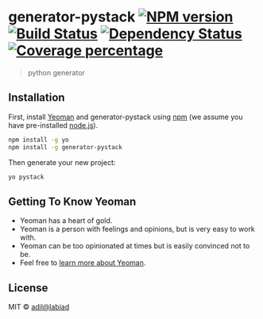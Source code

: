 # generator-pystack [![NPM version][npm-image]][npm-url] [![Build Status][travis-image]][travis-url] [![Dependency Status][daviddm-image]][daviddm-url] [![Coverage percentage][coveralls-image]][coveralls-url]
> python generator

## Installation

First, install [Yeoman](http://yeoman.io) and generator-pystack using [npm](https://www.npmjs.com/) (we assume you have pre-installed [node.js](https://nodejs.org/)).

```bash
npm install -g yo
npm install -g generator-pystack
```

Then generate your new project:

```bash
yo pystack
```

## Getting To Know Yeoman

 * Yeoman has a heart of gold.
 * Yeoman is a person with feelings and opinions, but is very easy to work with.
 * Yeoman can be too opinionated at times but is easily convinced not to be.
 * Feel free to [learn more about Yeoman](http://yeoman.io/).

## License

MIT © [adil@labiad]()


[npm-image]: https://badge.fury.io/js/generator-pystack.svg
[npm-url]: https://npmjs.org/package/generator-pystack
[travis-image]: https://travis-ci.com/adilblanco/generator-pystack.svg?branch=master
[travis-url]: https://travis-ci.com/adilblanco/generator-pystack
[daviddm-image]: https://david-dm.org/adilblanco/generator-pystack.svg?theme=shields.io
[daviddm-url]: https://david-dm.org/adilblanco/generator-pystack
[coveralls-image]: https://coveralls.io/repos/adilblanco/generator-pystack/badge.svg
[coveralls-url]: https://coveralls.io/r/adilblanco/generator-pystack

